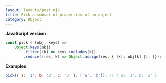 ```yaml
---
layout: layouts/post.njk
title: Pick a subset of properties of an object
category: Object
---
```


**JavaScript version**

```js
const pick = (obj, keys) =>
	Object.keys(obj)
		.filter((k) => keys.includes(k))
		.reduce((res, k) => Object.assign(res, { [k]: obj[k] }), {});
```

**Examples**

```js
pick({ a: '1', b: '2', c: '3' }, ['a', 'b']); // { a: '1', b: '2' }
```
